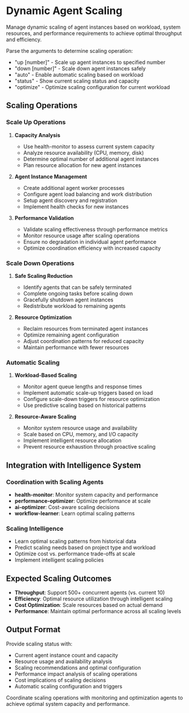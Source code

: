 # Dynamic Agent Scaling

Manage dynamic scaling of agent instances based on workload, system resources, and performance requirements to achieve optimal throughput and efficiency.

Parse the arguments to determine scaling operation:
- "up [number]" - Scale up agent instances to specified number
- "down [number]" - Scale down agent instances safely
- "auto" - Enable automatic scaling based on workload
- "status" - Show current scaling status and capacity
- "optimize" - Optimize scaling configuration for current workload

## Scaling Operations

### Scale Up Operations
1. **Capacity Analysis**
   - Use health-monitor to assess current system capacity
   - Analyze resource availability (CPU, memory, disk)
   - Determine optimal number of additional agent instances
   - Plan resource allocation for new agent instances

2. **Agent Instance Management**
   - Create additional agent worker processes
   - Configure agent load balancing and work distribution
   - Setup agent discovery and registration
   - Implement health checks for new instances

3. **Performance Validation**
   - Validate scaling effectiveness through performance metrics
   - Monitor resource usage after scaling operations
   - Ensure no degradation in individual agent performance
   - Optimize coordination efficiency with increased capacity

### Scale Down Operations
1. **Safe Scaling Reduction**
   - Identify agents that can be safely terminated
   - Complete ongoing tasks before scaling down
   - Gracefully shutdown agent instances
   - Redistribute workload to remaining agents

2. **Resource Optimization**
   - Reclaim resources from terminated agent instances
   - Optimize remaining agent configuration
   - Adjust coordination patterns for reduced capacity
   - Maintain performance with fewer resources

### Automatic Scaling
1. **Workload-Based Scaling**
   - Monitor agent queue lengths and response times
   - Implement automatic scale-up triggers based on load
   - Configure scale-down triggers for resource optimization
   - Use predictive scaling based on historical patterns

2. **Resource-Aware Scaling**
   - Monitor system resource usage and availability
   - Scale based on CPU, memory, and I/O capacity
   - Implement intelligent resource allocation
   - Prevent resource exhaustion through proactive scaling

## Integration with Intelligence System

### Coordination with Scaling Agents
- **health-monitor**: Monitor system capacity and performance
- **performance-optimizer**: Optimize performance at scale
- **ai-optimizer**: Cost-aware scaling decisions
- **workflow-learner**: Learn optimal scaling patterns

### Scaling Intelligence
- Learn optimal scaling patterns from historical data
- Predict scaling needs based on project type and workload
- Optimize cost vs. performance trade-offs at scale
- Implement intelligent scaling policies

## Expected Scaling Outcomes

- **Throughput**: Support 500+ concurrent agents (vs. current 10)
- **Efficiency**: Optimal resource utilization through intelligent scaling
- **Cost Optimization**: Scale resources based on actual demand
- **Performance**: Maintain optimal performance across all scaling levels

## Output Format

Provide scaling status with:
- Current agent instance count and capacity
- Resource usage and availability analysis
- Scaling recommendations and optimal configuration
- Performance impact analysis of scaling operations
- Cost implications of scaling decisions
- Automatic scaling configuration and triggers

Coordinate scaling operations with monitoring and optimization agents to achieve optimal system capacity and performance.